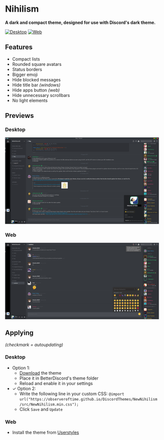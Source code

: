 # Nihilism

**A dark and compact theme, designed for use with Discord's dark theme.**

[![Desktop](https://img.shields.io/badge/Desktop-v1.0.1-yellowgreen.svg)](src/NewNihilism.css)
[![Web](https://img.shields.io/badge/Web-v1.0.2-brightgreen.svg)](userstyles/NewNihilism.css)

## Features

- Compact lists
- Rounded square avatars
- Status borders
- Bigger emoji
- Hide blocked messages
- Hide title bar _(windows)_
- Hide apps button _(web)_
- Hide unnecessary scrollbars
- No light elements

## Previews

### Desktop
![Desktop](img/preview.png)

### Web
![Web](userstyles/preview.png)

## Applying

_(checkmark = autoupdating)_

### Desktop
- Option 1:
  - [Download](https://betterdiscord.net/ghdl?id=1345) the theme
  - Place it in BetterDiscord's theme folder
  - Reload and enable it in your settings
- ✓ Option 2:
  - Write the following line in your custom CSS: `@import url("https://observeroftime.github.io/DiscordThemes/NewNihilism/src/NewNihilism.min.css");`
  - Click `Save` and `Update`

### Web

- Install the theme from [Userstyles](https://userstyles.org/styles/147291/)
